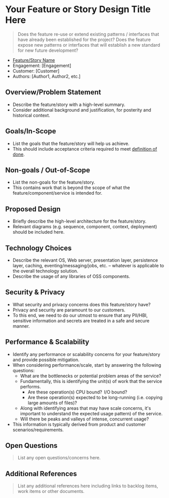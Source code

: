 # Your Feature or Story Design Title Here

> Does the feature re-use or extend existing patterns / interfaces that have already been established for the project?
> Does the feature expose new patterns or interfaces that will establish a new standard for new future development?

* [Feature/Story Name](http://link-to-feature-or-story-work-item)
* Engagement: [Engagement]
* Customer: [Customer]
* Authors: [Author1, Author2, etc.]

## Overview/Problem Statement

* Describe the feature/story with a high-level summary.
* Consider additional background and justification, for posterity and historical context.

## Goals/In-Scope

* List the goals that the feature/story will help us achieve.  
* This should include acceptance criteria required to meet [definition of done](../../team-agreements/definition-of-done/).

## Non-goals / Out-of-Scope

* List the non-goals for the feature/story.
* This contains work that is beyond the scope of what the feature/component/service is intended for.

## Proposed Design

* Briefly describe the high-level architecture for the feature/story.
* Relevant diagrams (e.g. sequence, component, context, deployment) should be included here.

## Technology Choices

* Describe the relevant OS, Web server, presentation layer, persistence layer, caching, eventing/messaging/jobs, etc. – whatever is applicable to the overall technology solution.
* Describe the usage of any libraries of OSS components.

## Security & Privacy

* What security and privacy concerns does this feature/story have?
* Privacy and security are paramount to our customers.
* To this end, we need to do our utmost to ensure that any PII/HBI, sensitive information and secrets are treated in a safe and secure manner.

## Performance & Scalability

* Identify any performance or scalability concerns for your feature/story and provide possible mitigation.
* When considering performance/scale, start by answering the following questions:
  * What are the bottlenecks or potential problem areas of the service?
  * Fundamentally, this is identifying the unit(s) of work that the service performs.
    * Are these operation(s) CPU bound?  I/O bound?
    * Are these operation(s) expected to be long-running (i.e. copying large amounts of files)?
  * Along with identifying areas that may have scale concerns, it's important to understand the expected usage pattern) of the service.
  * Will there be peaks and valleys of intense, concurrent usage?  
* This information is typically derived from product and customer scenarios/requirements.

## Open Questions

> List any open questions/concerns here.

## Additional References

> List any additional references here including links to backlog items, work items or other documents.
